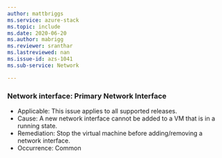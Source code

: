 ```yaml
---
author: mattbriggs
ms.service: azure-stack
ms.topic: include
ms.date: 2020-06-20
ms.author: mabrigg
ms.reviewer: sranthar
ms.lastreviewed: nan
ms.issue-id: azs-1041
ms.sub-service: Network

---
```

### Network interface: Primary Network Interface

- Applicable: This issue applies to all supported releases.
- Cause: A new network interface cannot be added to a VM that is in a running state.
- Remediation: Stop the virtual machine before adding/removing a network interface.
- Occurrence: Common